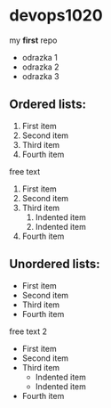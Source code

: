 # devops1020
my **first** repo

* odrazka 1
* odrazka 2
* odrazka 3

## **Ordered lists:**

1. First item
2. Second item
3. Third item
4. Fourth item

free text

1. First item
2. Second item
3. Third item
    1. Indented item
    2. Indented item
4. Fourth item

## **Unordered lists:**

- First item
- Second item
- Third item
- Fourth item

free text 2

- First item
- Second item
- Third item
    - Indented item
    - Indented item
- Fourth item



